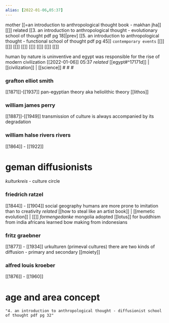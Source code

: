 ```yaml
---
alias: [2022-01-06,05:37]
---
```

 mother [[=an introduction to anthropological thought book - makhan jha]] [[]]
 related [[3. an introduction to anthropological thought - evolutionary school of thought pdf pg 18]|prev] [[5. an introduction to anthropological thought - functional school of thought pdf pg 45]]
 `contemporary events` [[]] [[]] [[]] [[]] [[]] [[]] [[]] [[]]

human by nature is uninventive and egypt was responsible for the rise of modern civilization
[[2022-01-06]] 05:37 _related_ [[egypt#^17171d]] | [[civilization]] | [[science]] # # #
### grafton elliot smith
[[1871]]-[[1937]]
pan-egyptian theory aka heliolithic theory [[lithos]]
### william james perry
[[1887]]-[[1949]]
transmission of culture is always accompanied by its degradation
### william halse rivers rivers
[[1864]] - [[1922]]
# geman diffusionists
*kulturkreis* - culture circle
### friedrich ratzel
[[1844]] - [[1904]]
social geography
humans are more prone to imitation than to creativity _related_ [[how to steal like an artist book]] | [[memetic evolution]] | [[]] 
*formengedanke*
mongolia adopted [[lotus]] for buddhism from india
africans learned bow making from indonesians
### fritz graebner
[[1877]] - [[1934]]
urkulturen (primeval cultures)
there are two kinds of diffusion - primary and secondary
[[moiety]]
### alfred louis kroeber
[[1876]] - [[1960]]
# age and area concept

```query
"4. an introduction to anthropological thought - diffusionist school of thought pdf pg 32"
```